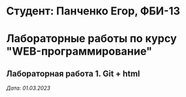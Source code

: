 # Студент: Панченко Егор, ФБИ-13

# Лабораторные работы по курсу "WEB-программирование"

## Лабораторная работа 1. Git + html

*Дата: 01.03.2023*
